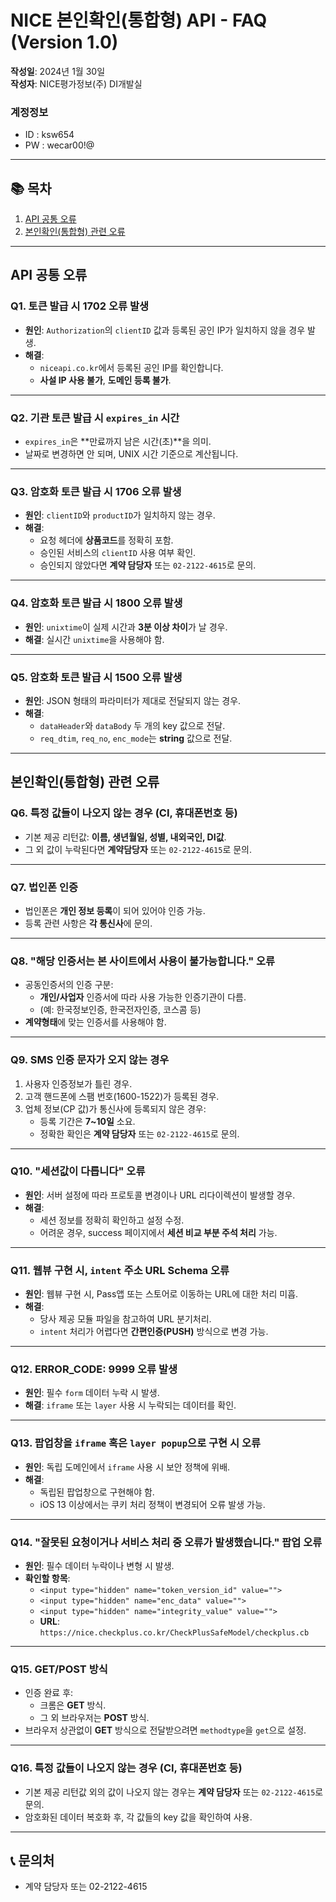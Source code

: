 # NICE 본인확인(통합형) API - FAQ (Version 1.0)

**작성일**: 2024년 1월 30일  
**작성자**: NICE평가정보(주) DI개발실

### 계정정보
- ID : ksw654
- PW : wecar00!@

---

## 📚 목차
1. [API 공통 오류](#api-공통-오류)
2. [본인확인(통합형) 관련 오류](#본인확인통합형-관련-오류)

---

## API 공통 오류

### Q1. 토큰 발급 시 1702 오류 발생
- **원인**: `Authorization`의 `clientID` 값과 등록된 공인 IP가 일치하지 않을 경우 발생.
- **해결**: 
  - `niceapi.co.kr`에서 등록된 공인 IP를 확인합니다.
  - **사설 IP 사용 불가**, **도메인 등록 불가**.

---

### Q2. 기관 토큰 발급 시 `expires_in` 시간
- `expires_in`은 **만료까지 남은 시간(초)**을 의미.
- 날짜로 변경하면 안 되며, UNIX 시간 기준으로 계산됩니다.

---

### Q3. 암호화 토큰 발급 시 1706 오류 발생
- **원인**: `clientID`와 `productID`가 일치하지 않는 경우.
- **해결**:
  - 요청 헤더에 **상품코드**를 정확히 포함.
  - 승인된 서비스의 `clientID` 사용 여부 확인.
  - 승인되지 않았다면 **계약 담당자** 또는 `02-2122-4615`로 문의.

---

### Q4. 암호화 토큰 발급 시 1800 오류 발생
- **원인**: `unixtime`이 실제 시간과 **3분 이상 차이**가 날 경우.
- **해결**: 실시간 `unixtime`을 사용해야 함.

---

### Q5. 암호화 토큰 발급 시 1500 오류 발생
- **원인**: JSON 형태의 파라미터가 제대로 전달되지 않는 경우.
- **해결**:
  - `dataHeader`와 `dataBody` 두 개의 key 값으로 전달.
  - `req_dtim`, `req_no`, `enc_mode`는 **string** 값으로 전달.

---

## 본인확인(통합형) 관련 오류

### Q6. 특정 값들이 나오지 않는 경우 (CI, 휴대폰번호 등)
- 기본 제공 리턴값: **이름, 생년월일, 성별, 내외국인, DI값**.
- 그 외 값이 누락된다면 **계약담당자** 또는 `02-2122-4615`로 문의.

---

### Q7. 법인폰 인증
- 법인폰은 **개인 정보 등록**이 되어 있어야 인증 가능.
- 등록 관련 사항은 **각 통신사**에 문의.

---

### Q8. "해당 인증서는 본 사이트에서 사용이 불가능합니다." 오류
- 공동인증서의 인증 구분:
  - **개인/사업자** 인증서에 따라 사용 가능한 인증기관이 다름.
  - (예: 한국정보인증, 한국전자인증, 코스콤 등)
- **계약형태**에 맞는 인증서를 사용해야 함.

---

### Q9. SMS 인증 문자가 오지 않는 경우
1. 사용자 인증정보가 틀린 경우.
2. 고객 핸드폰에 스팸 번호(1600-1522)가 등록된 경우.
3. 업체 정보(CP 값)가 통신사에 등록되지 않은 경우:
   - 등록 기간은 **7~10일** 소요.
   - 정확한 확인은 **계약 담당자** 또는 `02-2122-4615`로 문의.

---

### Q10. "세션값이 다릅니다" 오류
- **원인**: 서버 설정에 따라 프로토콜 변경이나 URL 리다이렉션이 발생할 경우.
- **해결**:
  - 세션 정보를 정확히 확인하고 설정 수정.
  - 어려운 경우, success 페이지에서 **세션 비교 부분 주석 처리** 가능.

---

### Q11. 웹뷰 구현 시, `intent` 주소 URL Schema 오류
- **원인**: 웹뷰 구현 시, Pass앱 또는 스토어로 이동하는 URL에 대한 처리 미흡.
- **해결**:
  - 당사 제공 모듈 파일을 참고하여 URL 분기처리.
  - `intent` 처리가 어렵다면 **간편인증(PUSH)** 방식으로 변경 가능.

---

### Q12. ERROR_CODE: 9999 오류 발생
- **원인**: 필수 `form` 데이터 누락 시 발생.
- **해결**: `iframe` 또는 `layer` 사용 시 누락되는 데이터를 확인.

---

### Q13. 팝업창을 `iframe` 혹은 `layer popup`으로 구현 시 오류
- **원인**: 독립 도메인에서 `iframe` 사용 시 보안 정책에 위배.
- **해결**:
  - 독립된 팝업창으로 구현해야 함.
  - iOS 13 이상에서는 쿠키 처리 정책이 변경되어 오류 발생 가능.

---

### Q14. "잘못된 요청이거나 서비스 처리 중 오류가 발생했습니다." 팝업 오류
- **원인**: 필수 데이터 누락이나 변형 시 발생.
- **확인할 항목**:
  - `<input type="hidden" name="token_version_id" value="">`
  - `<input type="hidden" name="enc_data" value="">`
  - `<input type="hidden" name="integrity_value" value="">`
  - **URL**: `https://nice.checkplus.co.kr/CheckPlusSafeModel/checkplus.cb`

---

### Q15. GET/POST 방식
- 인증 완료 후:
  - 크롬은 **GET** 방식.
  - 그 외 브라우저는 **POST** 방식.
- 브라우저 상관없이 **GET** 방식으로 전달받으려면 `methodtype`을 `get`으로 설정.

---

### Q16. 특정 값들이 나오지 않는 경우 (CI, 휴대폰번호 등)
- 기본 제공 리턴값 외의 값이 나오지 않는 경우는 **계약 담당자** 또는 `02-2122-4615`로 문의.
- 암호화된 데이터 복호화 후, 각 값들의 key 값을 확인하여 사용.

---

## 📞 문의처
- 계약 담당자 또는 02-2122-4615